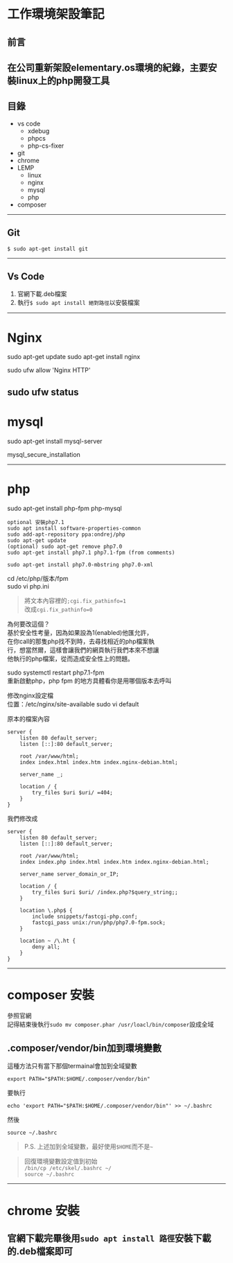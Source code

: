 # 工作環境架設筆記
## 前言
在公司重新架設elementary.os環境的紀錄，主要安裝linux上的php開發工具
---
## 目錄
* vs code
    * xdebug
    * phpcs
    * php-cs-fixer
* git
* chrome
* LEMP
    * linux
    * nginx
    * mysql
    * php
* composer
---
## Git

```
$ sudo apt-get install git
```
---
## Vs Code
1. 官網下載.deb檔案
2. 執行```$ sudo apt install 絕對路徑```以安裝檔案
---
# Nginx

sudo apt-get update
sudo apt-get install nginx

sudo ufw allow 'Nginx HTTP'

sudo ufw status
---
# mysql

sudo apt-get install mysql-server

mysql_secure_installation

---
# php

sudo apt-get install php-fpm php-mysql

    optional 安裝php7.1   
    sudo apt install software-properties-common
    sudo add-apt-repository ppa:ondrej/php
    sudo apt-get update
    (optional) sudo apt-get remove php7.0
    sudo apt-get install php7.1 php7.1-fpm (from comments)

```sudo apt-get install php7.0-mbstring php7.0-xml```

cd /etc/php/版本/fpm  
sudo vi php.ini
>  將文本內容裡的```;cgi.fix_pathinfo=1```  
改成```cgi.fix_pathinfo=0```
 
為何要改這個？  
基於安全性考量，因為如果設為1(enabled)他匯允許，  
在你call的那隻php找不到時，去尋找相近的php檔案執  
行，想當然爾，這樣會讓我們的網頁執行我們本來不想讓  
他執行的php檔案，從而造成安全性上的問題。

sudo systemctl restart php7.1-fpm   
重新啟動php，php fpm 的地方具體看你是用哪個版本去呼叫

修改nginx設定檔  
位置：/etc/nginx/site-available
sudo vi default

原本的檔案內容  

    server {
        listen 80 default_server;
        listen [::]:80 default_server;

        root /var/www/html;
        index index.html index.htm index.nginx-debian.html;

        server_name _;

        location / {
            try_files $uri $uri/ =404;
        }
    }

我們修改成

    server {
        listen 80 default_server;
        listen [::]:80 default_server;
    
        root /var/www/html;
        index index.php index.html index.htm index.nginx-debian.html;
    
        server_name server_domain_or_IP;
    
        location / {
            try_files $uri $uri/ /index.php?$query_string;;
        }
    
        location \.php$ {
            include snippets/fastcgi-php.conf;
            fastcgi_pass unix:/run/php/php7.0-fpm.sock;
        }
    
        location ~ /\.ht {
            deny all;
        }
    }
---
# composer 安裝

參照官網  
記得結束後執行```sudo mv composer.phar /usr/loacl/bin/composer```設成全域

## .composer/vendor/bin加到環境變數  
這種方法只有當下那個termainal會加到全域變數
```
export PATH="$PATH:$HOME/.composer/vendor/bin"
```
要執行
```
echo 'export PATH="$PATH:$HOME/.composer/vendor/bin"' >> ~/.bashrc
```
然後
```
source ~/.bashrc
```

> P.S. 上述加到全域變數，最好使用```$HOME```而不是```~```

> 回復環境變數設定值到初始  
> ```/bin/cp /etc/skel/.bashrc ~/```   
> ```source ~/.bashrc``` 
---

# chrome 安裝
官網下載完畢後用```sudo apt install 路徑```安裝下載的.deb檔案即可
---



